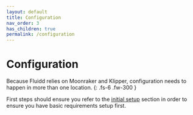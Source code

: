 ```yaml
---
layout: default
title: Configuration
nav_order: 3
has_children: true
permalink: /configuration
---
```


# Configuration

Because Fluidd relies on Moonraker and Klipper, configuration needs to happen
in more than one location.
{: .fs-6 .fw-300 }

First steps should ensure you refer to the
[initial setup](/configuration/initial_setup) section in order to ensure you
have basic requirements setup first.
